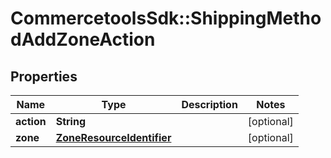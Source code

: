 # CommercetoolsSdk::ShippingMethodAddZoneAction

## Properties
Name | Type | Description | Notes
------------ | ------------- | ------------- | -------------
**action** | **String** |  | [optional] 
**zone** | [**ZoneResourceIdentifier**](ZoneResourceIdentifier.md) |  | [optional] 

